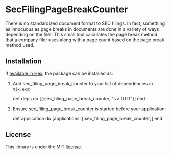 # SecFilingPageBreakCounter

There is no standardized document format to SEC filings. In fact, something as innocuous as page breaks in documents are done in a variety of ways depending on the filer. This small tool calculates the page break method that a company filer uses along with a page count based on the page break method used.

## Installation

If [available in Hex](https://hex.pm/docs/publish), the package can be installed as:

  1. Add sec_filing_page_break_counter to your list of dependencies in `mix.exs`:

        def deps do
          [{:sec_filing_page_break_counter, "~> 0.0.1"}]
        end

  2. Ensure sec_filing_page_break_counter is started before your application:

        def application do
          [applications: [:sec_filing_page_break_counter]]
        end

## License

This library is under the MIT [license](LICENSE.md).
